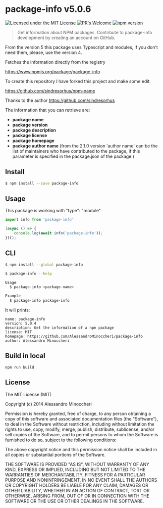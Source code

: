 # package-info  v5.0.6

[![Licensed under the MIT License](https://img.shields.io/badge/License-MIT-blue.svg)](https://github.com/AlessandroMinoccheri/package-info/blob/master/LICENSE)
[![PR's Welcome](https://img.shields.io/badge/PRs%20-welcome-brightgreen.svg)](https://github.com/AlessandroMinoccheri/package-info/blob/main/CONTRIBUTING.md)
[![npm version](https://img.shields.io/npm/v/package-info.svg?style=flat)](https://www.npmjs.com/package/package-info)

> Get information about NPM packages. Contribute to package-info development by creating an account on GitHub.

From the version 5 this package uses Typescript and modules, if you don't need them, please, use the version 4.

Fetches the information directly from the registry

https://www.npmjs.org/package/package-info

To create this repository I have forked this project and make some edit:

https://github.com/sindresorhus/npm-name

Thanks to the author https://github.com/sindresorhus

The information that you can retrieve are:
- <b>package name</b>
- <b>package version</b>
- <b>package description</b>
- <b>package license</b>
- <b>package homepage</b>
- <b>package author name</b> (from the 2.1.0 version 'author name' can be the list of maintainers who have contributed to the package, if this parameter is specified in the package.json of the package.)

## Install

```sh
$ npm install --save package-info
```


## Usage

This package is working with "type": "module"

```js
import info from 'package-info'

(async () => {
    console.log(await info('package-info'));
})();
```

## CLI

```sh
$ npm install --global package-info
```

```sh
$ package-info --help

Usage
  $ package-info <package-name>

Example
  $ package-info package-info
```

It will prints:
```
name: package-info
version: 5.0.4
description: Get the information of a npm package
license: MIT
homepage: https://github.com/AlessandroMinoccheri/package-info
author: Alessandro Minoccheri
```

## Build in local

```
npm run build
```

## License

The MIT License (MIT)

Copyright (c) 2014 Alessandro Minoccheri

Permission is hereby granted, free of charge, to any person obtaining a copy of this software and associated documentation files (the "Software"), to deal in the Software without restriction, including without limitation the rights to use, copy, modify, merge, publish, distribute, sublicense, and/or sell copies of the Software, and to permit persons to whom the Software is furnished to do so, subject to the following conditions:

The above copyright notice and this permission notice shall be included in all copies or substantial portions of the Software.

THE SOFTWARE IS PROVIDED "AS IS", WITHOUT WARRANTY OF ANY KIND, EXPRESS OR IMPLIED, INCLUDING BUT NOT LIMITED TO THE WARRANTIES OF MERCHANTABILITY, FITNESS FOR A PARTICULAR PURPOSE AND NONINFRINGEMENT. IN NO EVENT SHALL THE AUTHORS OR COPYRIGHT HOLDERS BE LIABLE FOR ANY CLAIM, DAMAGES OR OTHER LIABILITY, WHETHER IN AN ACTION OF CONTRACT, TORT OR OTHERWISE, ARISING FROM, OUT OF OR IN CONNECTION WITH THE SOFTWARE OR THE USE OR OTHER DEALINGS IN THE SOFTWARE.
